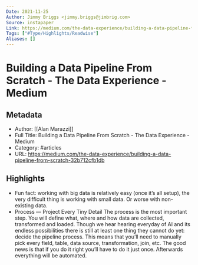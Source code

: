 ```yaml
---
Date: 2021-11-25
Author: Jimmy Briggs <jimmy.briggs@jimbrig.com>
Source: instapaper
Link: https://medium.com/the-data-experience/building-a-data-pipeline-from-scratch-32b712cfb1db
Tags: ["#Type/Highlights/Readwise"]
Aliases: []
---
```

# Building a Data Pipeline From Scratch - The Data Experience - Medium

## Metadata
- Author: [[Alan Marazzi]]
- Full Title: Building a Data Pipeline From Scratch - The Data Experience - Medium
- Category: #articles
- URL: https://medium.com/the-data-experience/building-a-data-pipeline-from-scratch-32b712cfb1db

## Highlights
- Fun fact: working with big data is relatively easy (once it’s all setup), the very difficult thing is working with small data. Or worse with non-existing data.
- Process — Project Every Tiny Detail
  The process is the most important step. You will define what, where and how data are collected, transformed and loaded. Though we hear hearing everyday of AI and its endless possibilities there is still at least one thing they cannot do yet: decide the pipeline process.
  This means that you’ll need to manually pick every field, table, data source, transformation, join, etc. The good news is that if you do it right you’ll have to do it just once. Afterwards everything will be automated.
